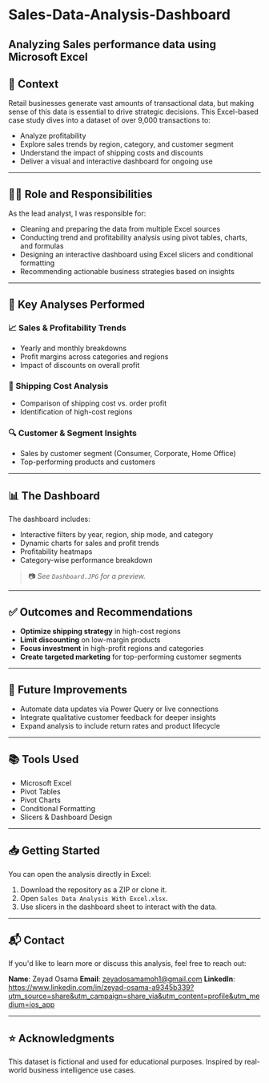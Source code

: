 # Sales-Data-Analysis-Dashboard
Analyzing Sales performance data using Microsoft Excel
---

## 📌 Context

Retail businesses generate vast amounts of transactional data, but making sense of this data is essential to drive strategic decisions. This Excel-based case study dives into a dataset of over 9,000 transactions to:

- Analyze profitability
- Explore sales trends by region, category, and customer segment
- Understand the impact of shipping costs and discounts
- Deliver a visual and interactive dashboard for ongoing use

---

## 🧑‍💼 Role and Responsibilities

As the lead analyst, I was responsible for:

- Cleaning and preparing the data from multiple Excel sources
- Conducting trend and profitability analysis using pivot tables, charts, and formulas
- Designing an interactive dashboard using Excel slicers and conditional formatting
- Recommending actionable business strategies based on insights

---

## 🧪 Key Analyses Performed

### 📈 Sales & Profitability Trends
- Yearly and monthly breakdowns
- Profit margins across categories and regions
- Impact of discounts on overall profit

### 🚚 Shipping Cost Analysis
- Comparison of shipping cost vs. order profit
- Identification of high-cost regions

### 🔍 Customer & Segment Insights
- Sales by customer segment (Consumer, Corporate, Home Office)
- Top-performing products and customers

---

## 📊 The Dashboard

The dashboard includes:
- Interactive filters by year, region, ship mode, and category
- Dynamic charts for sales and profit trends
- Profitability heatmaps
- Category-wise performance breakdown

> 📷 *See `Dashboard.JPG` for a preview.*

---

## ✅ Outcomes and Recommendations

- **Optimize shipping strategy** in high-cost regions
- **Limit discounting** on low-margin products
- **Focus investment** in high-profit regions and categories
- **Create targeted marketing** for top-performing customer segments

---

## 🔄 Future Improvements

- Automate data updates via Power Query or live connections
- Integrate qualitative customer feedback for deeper insights
- Expand analysis to include return rates and product lifecycle

---

## 📚 Tools Used

- Microsoft Excel
- Pivot Tables
- Pivot Charts
- Conditional Formatting
- Slicers & Dashboard Design

---

## 📥 Getting Started

You can open the analysis directly in Excel:

1. Download the repository as a ZIP or clone it.
2. Open `Sales Data Analysis With Excel.xlsx`.
3. Use slicers in the dashboard sheet to interact with the data.

---

## 📬 Contact

If you'd like to learn more or discuss this analysis, feel free to reach out:

**Name**: Zeyad Osama 
**Email**: zeyadosamamoh1@gmail.com
**LinkedIn**: https://www.linkedin.com/in/zeyad-osama-a9345b339?utm_source=share&utm_campaign=share_via&utm_content=profile&utm_medium=ios_app

---

## ⭐ Acknowledgments

This dataset is fictional and used for educational purposes. Inspired by real-world business intelligence use cases.
